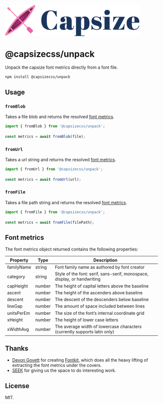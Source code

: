 <img src="https://raw.githubusercontent.com/seek-oss/capsize/HEAD/images/capsize-header.png" alt="Capsize" title="Capsize" width="443px" />
<br/>

# @capsizecss/unpack

Unpack the capsize font metrics directly from a font file.

```bash
npm install @capsizecss/unpack
```

## Usage

### `fromBlob`

Takes a file blob and returns the resolved [font metrics](#font-metrics).

```ts
import { fromBlob } from '@capsizecss/unpack';

const metrics = await fromBlob(file);
```

### `fromUrl`

Takes a url string and returns the resolved [font metrics](#font-metrics).

```ts
import { fromUrl } from '@capsizecss/unpack';

const metrics = await fromUrl(url);
```

### `fromFile`

Takes a file path string and returns the resolved [font metrics](#font-metrics).

```ts
import { fromFile } from '@capsizecss/unpack';

const metrics = await fromFile(filePath);
```

## Font metrics

The font metrics object returned contains the following properties:

| Property   | Type   | Description                                                               |
| ---------- | ------ | ------------------------------------------------------------------------- |
| familyName | string | Font family name as authored by font creator                              |
| category   | string | Style of the font: serif, sans-serif, monospace, display, or handwriting  |
| capHeight  | number | The height of capital letters above the baseline                          |
| ascent     | number | The height of the ascenders above baseline                                |
| descent    | number | The descent of the descenders below baseline                              |
| lineGap    | number | The amount of space included between lines                                |
| unitsPerEm | number | The size of the font’s internal coordinate grid                           |
| xHeight    | number | The height of lower case letters                                          |
| xWidthAvg  | number | The average width of lowercase characters (currently supports latin only) |

## Thanks

- [Devon Govett](https://github.com/devongovett) for creating [Fontkit](https://github.com/foliojs/fontkit), which does all the heavy lifting of extracting the font metrics under the covers.
- [SEEK](https://www.seek.com.au) for giving us the space to do interesting work.

## License

MIT.
